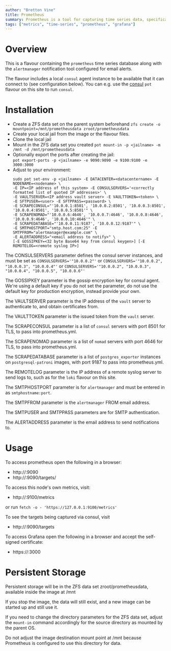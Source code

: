 ```yaml
---
author: "Bretton Vine"
title: Prometheus 
summary: Prometheus is a tool for capturing time series data, specifically system metrics.
tags: ["metrics", "time-series", "prometheus", "grafana"]
---
```


# Overview

This is a flavour containing the ```prometheus``` time series database along with the ```alertmanager``` notification tool configured for email alerts.

The flavour includes a local ```consul``` agent instance to be available that it can connect to (see configuration below). You can e.g. use the [consul](https://potluck.honeyguide.net/blog/consul/) ```pot``` flavour on this site to run ```consul```.

# Installation

* Create a ZFS data set on the parent system beforehand
  ```zfs create -o mountpoint=/mnt/prometheusdata zroot/prometheusdata```
* Create your local jail from the image or the flavour files. 
* Clone the local jail
* Mount in the ZFS data set you created
  ```pot mount-in -p <jailname> -m /mnt -d /mnt/prometheusdata```
* Optionally export the ports after creating the jail:     
  ```pot export-ports -p <jailname> -e 9090:9090 -e 9100:9100 -e 3000:3000```
* Adjust to your environment:    
  ```
  sudo pot set-env -p <jailname> -E DATACENTER=<datacentername> -E NODENAME=<nodename> \
  -E IP=<IP address of this system> -E CONSULSERVERS='<correctly formatted list of quoted IP addresses>' \
  -E VAULTSERVER=<IP address vault server> -E VAULTTOKEN=<token> \
  -E SFTPUSER=<user> -E SFTPPASS=<password> \
  -E SCRAPECONSUL="'10.0.0.1:8501', '10.0.0.2:8501', '10.0.0.3:8501', '10.0.0.4:8501', '10.0.0.5:8501'" \
  -E SCRAPENOMAD="'10.0.0.6:4646', '10.0.0.7:4646', '10.0.0.8:4646', '10.0.0.9:4646', '10.0.0.10:4646'" \
  -E SCRAPEDATABASE="'10.0.0.11:9187', '10.0.0.12:9187'" \
  -E SMTPHOSTPORT="smtp.host.com:25" -E SMTPFROM="alertmanager@example.com" \
  -E ALERTADDRESS="<email address to notify>" \
  [-E GOSSIPKEY=<32 byte Base64 key from consul keygen>] [-E REMOTELOG=<remote syslog IP>]
  ```

The CONSULSERVERS parameter defines the consul server instances, and must be set as ```CONSULSERVERS='"10.0.0.2"'``` or ```CONSULSERVERS='"10.0.0.2", "10.0.0.3", "10.0.0.4"'``` or ```CONSULSERVERS='"10.0.0.2", "10.0.0.3", "10.0.0.4", "10.0.0.5", "10.0.0.6"'```

The GOSSIPKEY parameter is the gossip encryption key for consul agent. We're using a default key if you do not set the parameter, do not use the default key for production encryption, instead provide your own.

The VAULTSERVER parameter is the IP address of the ```vault``` server to authenticate to, and obtain certificates from.

The VAULTTOKEN parameter is the issued token from the ```vault``` server.

The SCRAPECONSUL parameter is a list of ```consul``` servers with port 8501 for TLS, to pass into prometheus.yml.

The SCRAPENOMAD parameter is a list of ```nomad``` servers with port 4646 for TLS, to pass into prometheus.yml.

The SCRAPEDATABASE parameter is a list of ```postgres_exporter``` instances on ```postgresql-patroni``` images, with port 9187 to pass into prometheus.yml.

The REMOTELOG parameter is the IP address of a remote syslog server to send logs to, such as for the ```loki``` flavour on this site.

The SMTPHOSTPORT parameter is for ```alertmanager``` and must be entered in as ```smtphostname:port```.

The SMTPFROM parameter is the ```alertmanager``` FROM email address.

The SMTPUSER and SMTPPASS parameters are for SMTP authentication.

The ALERTADDRESS parameter is the email address to send notifications to.

# Usage

To access prometheus open the following in a browser:
* http://<prometheus-host>:9090
* http://<prometheus-host>:9090/targets/

To access this node's own metrics, visit:
* http://<prometheus-host>:9100/metrics

or run ```fetch -o - 'https://127.0.0.1:9100/metrics'```

To see the targets being captured via consul, visit
* http://<prometheus-host>:9090/targets

To access Grafana open the following in a browser and accept the self-signed certificate:
* https://<prometheus-host>:3000

# Persistent Storage
Persistent storage will be in the ZFS data set zroot/prometheusdata, available inside the image at /mnt

If you stop the image, the data will still exist, and a new image can be started up and still use it.

If you need to change the directory parameters for the ZFS data set, adjust the ```mount-in``` command accordingly for the source directory as mounted by the parent OS.

Do not adjust the image destination mount point at /mnt because Prometheus is configured to use this directory for data.

